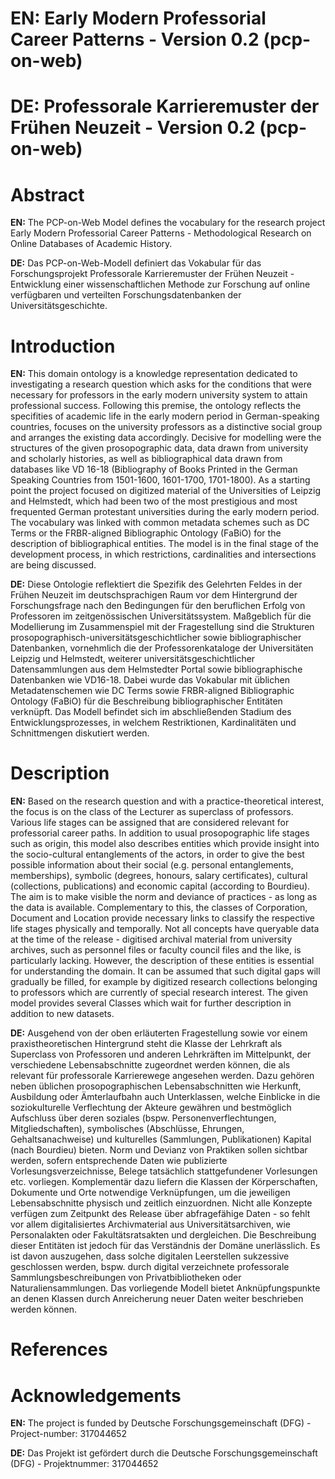 # EN: Early Modern Professorial Career Patterns - Version 0.2 (pcp-on-web)
# DE: Professorale Karrieremuster der Frühen Neuzeit - Version 0.2 (pcp-on-web)

# Abstract
**EN:** 
The PCP-on-Web Model defines the vocabulary for the research project Early Modern Professorial Career Patterns - Methodological Research on Online Databases of Academic History.

**DE:**
Das PCP-on-Web-Modell definiert das Vokabular für das Forschungsprojekt Professorale Karrieremuster der Frühen Neuzeit - Entwicklung einer wissenschaftlichen Methode zur Forschung auf online verfügbaren und verteilten Forschungsdatenbanken der Universitätsgeschichte. 


# Introduction 
**EN:**
This domain ontology is a knowledge representation dedicated to investigating a research question which asks for the conditions that were necessary for professors in the early modern university system to attain professional success. Following this premise, the ontology reflects the specifities of academic life in the early modern period in German-speaking countries, focuses on the university professors as a distinctive social group and arranges the existing data accordingly. Decisive for modelling were the structures of the given prosopographic data, data drawn from university and scholarly histories, as well as bibliographical data drawn from databases like VD 16-18 (Bibliography of Books Printed in the German Speaking Countries from 1501-1600, 1601-1700, 1701-1800). As a starting point the project focused on digitized material of the Universities of Leipzig and Helmstedt, which had been two of the most prestigious and most frequented German protestant universities during the early modern period. The vocabulary was linked with common metadata schemes such as DC Terms or the FRBR-aligned Bibliographic Ontology (FaBiO) for the description of bibliographical entities. The model is in the final stage of the development process, in which restrictions, cardinalities and intersections are being discussed.

**DE:**
Diese Ontologie reflektiert die Spezifik des Gelehrten Feldes in der Frühen Neuzeit im deutschsprachigen Raum vor dem Hintergrund der Forschungsfrage nach den Bedingungen für den beruflichen Erfolg von Professoren im zeitgenössischen Universitätssystem. Maßgeblich für die Modellierung im Zusammenspiel mit der Fragestellung sind die Strukturen prosopographisch-universitätsgeschichtlicher sowie bibliographischer Datenbanken, vornehmlich die der Professorenkataloge der Universitäten Leipzig und Helmstedt, weiterer universitätsgeschichtlicher Datensammlungen aus dem Helmstedter Portal sowie bibliographische Datenbanken wie VD16-18. Dabei wurde das Vokabular mit üblichen Metadatenschemen wie DC Terms sowie FRBR-aligned Bibliographic Ontology (FaBiO) für die Beschreibung bibliographischer Entitäten verknüpft. Das Modell befindet sich im abschließenden Stadium des Entwicklungsprozesses, in welchem Restriktionen, Kardinalitäten und Schnittmengen diskutiert werden.

# Description
**EN:**
Based on the research question and with a practice-theoretical interest, the focus is on the class of the Lecturer as superclass of professors. Various life stages can be assigned that are considered relevant for professorial career paths. In addition to usual prosopographic life stages such as origin, this model also describes entities which provide insight into the socio-cultural entanglements of the actors, in order to give the best possible information about their social (e.g. personal entanglements, memberships), symbolic (degrees, honours, salary certificates), cultural (collections, publications) and economic capital (according to Bourdieu). The aim is to make visible the norm and deviance of practices - as long as the data is available. Complementary to this, the classes of Corporation, Document and Location provide necessary links to classify the respective life stages physically and temporally. Not all concepts have queryable data at the time of the release - digitised archival material from university archives, such as personnel files or faculty council files and the like, is particularly lacking. However, the description of these entities is essential for understanding the domain. It can be assumed that such digital gaps will gradually be filled, for example by digitized research collections belonging to professors which are currently of special research interest. The given model provides several Classes which wait for further description in addition to new datasets. 

**DE:**
Ausgehend von der oben erläuterten Fragestellung sowie vor einem praxistheoretischen Hintergrund steht die Klasse der Lehrkraft als Superclass von Professoren und anderen Lehrkräften im Mittelpunkt, der verschiedene Lebensabschnitte zugeordnet werden können, die als relevant für professorale Karrierewege angesehen werden. Dazu gehören neben üblichen prosopographischen Lebensabschnitten wie Herkunft, Ausbildung oder Ämterlaufbahn auch Unterklassen, welche Einblicke in die soziokulturelle Verflechtung der Akteure gewähren und bestmöglich Aufschluss über deren soziales (bspw. Personenverflechtungen, Mitgliedschaften), symbolisches (Abschlüsse, Ehrungen, Gehaltsanachweise) und kulturelles (Sammlungen, Publikationen) Kapital (nach Bourdieu) bieten. Norm und Devianz von Praktiken sollen sichtbar werden, sofern entsprechende Daten wie publizierte Vorlesungsverzeichnisse, Belege tatsächlich stattgefundener Vorlesungen etc. vorliegen. Komplementär dazu liefern die Klassen der Körperschaften, Dokumente und Orte notwendige Verknüpfungen, um die jeweiligen Lebensabschnitte physisch und zeitlich einzuordnen. Nicht alle Konzepte verfügen zum Zeitpunkt des Release über abfragefähige Daten - so fehlt vor allem digitalisiertes Archivmaterial aus Universitätsarchiven, wie Personalakten oder Fakultätsratsakten und dergleichen. Die Beschreibung dieser Entitäten ist jedoch für das Verständnis der Domäne unerlässlich. Es ist davon auszugehen, dass solche digitalen Leerstellen sukzessive geschlossen werden, bspw. durch digital verzeichnete professorale Sammlungsbeschreibungen von Privatbibliotheken oder Naturaliensammlungen. Das vorliegende Modell bietet Anknüpfungspunkte an denen Klassen durch Anreicherung neuer Daten weiter beschrieben werden können.

# References



# Acknowledgements 

**EN:**
The project is funded by Deutsche Forschungsgemeinschaft (DFG) - Project-number: 317044652

**DE:**
Das Projekt ist gefördert durch die Deutsche Forschungsgemeinschaft (DFG) - Projektnummer: 317044652

